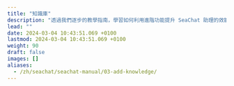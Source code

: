```yaml
---
title: "知識庫"
description: "透過我們逐步的教學指南，學習如何利用進階功能提升 SeaChat 助理的效能，並了解如何以不同的方式擴充知識，以增加助理效能"
lead: ""
date: 2024-03-04 10:43:51.069 +0100
lastmod: 2024-03-04 10:43:51.069 +0100
weight: 90
draft: false
images: []
aliases:
  - /zh/seachat/seachat-manual/03-add-knowledge/
---
```

